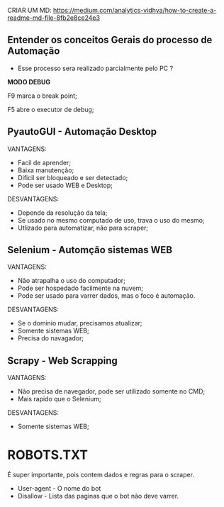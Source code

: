 CRIAR UM MD: 
https://medium.com/analytics-vidhya/how-to-create-a-readme-md-file-8fb2e8ce24e3

## Entender os conceitos Gerais do processo de **Automação**

- Esse processo sera realizado parcialmente pelo PC ?

**MODO DEBUG** 

F9 marca o break point;

F5 abre o executor de debug;


## PyautoGUI - Automação Desktop

VANTAGENS:
- Facil de aprender;
- Baixa manutenção;
- Dificil ser bloqueado e ser detectado;
- Pode ser usado WEB e Desktop;

DESVANTAGENS:
- Depende da resolução da tela;
- Se usado no mesmo computado de uso, trava o uso do mesmo;
- Utlizado para automatizar, não para scraper;

## Selenium - Automção sistemas WEB

VANTAGENS:
- Não atrapalha o uso do computador;
- Pode ser hospedado facilmente na nuvem;
- Pode ser usado para varrer dados, mas o foco é automação.

DESVANTAGENS:
- Se o dominio mudar, precisamos atualizar;
- Somente sistemas WEB;
- Precisa do navagador;

## Scrapy - Web Scrapping

VANTAGENS:
- Não precisa de navegador, pode ser utilizado somente no CMD;
- Mais rapido que o Selenium;

DESVANTAGENS:
- Somente sistemas WEB;


# ROBOTS.TXT

É super importante, pois contem dados e regras para o scraper.

- User-agent - O nome do bot
- Disallow - Lista das paginas que o bot não deve varrer.
